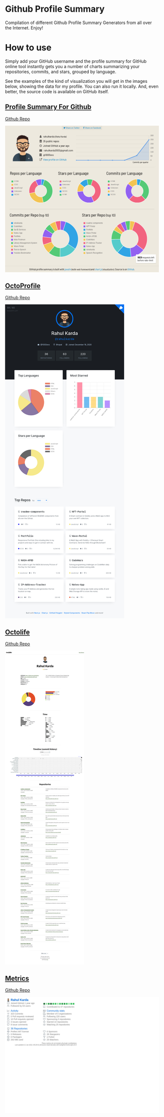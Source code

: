# Github Profile Summary
Compilation of different Github Profile Summary Generators from all over the Internet. Enjoy!

# How to use
Simply add your GitHub username and the profile summary for GitHub online tool instantly gets you a number of charts summarizing your repositories, commits, and stars, grouped by language.

See the examples of the kind of visualization you will get in the images below, showing the data for my profile. You can also run it locally. And, even better, the source code is available on GitHub itself.

## [Profile Summary For Github](https://profile-summary-for-github.com/search) 
[Github Repo](https://github.com/tipsy/profile-summary-for-github)

![Github Profile Summary](https://github.com/rahulkarda/github-profile-summary/blob/master/images/profile-summary-for-github-com.jpg?raw=true)

## [OctoProfile](https://octoprofile.vercel.app/) 
[Github Repo](https://github.com/bchiang7/octoprofile)

![Github Profile Summary](https://github.com/rahulkarda/github-profile-summary/blob/master/images/octoprofile.jpg?raw=true)

## [Octolife](https://octolife.vercel.app/)
[Github Repo](https://github.com/krasimir/octolife)

![Github Profile Summary](https://github.com/rahulkarda/github-profile-summary/blob/master/images/octolife.png?raw=true)

## [Metrics](https://metrics.lecoq.io/) 
[Github Repo](https://github.com/lowlighter/metrics)

![Github Profile Summary](https://github.com/rahulkarda/github-profile-summary/blob/master/images/metrics.jpg?raw=true)
